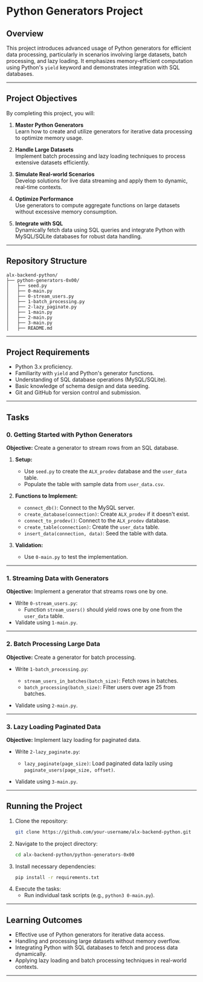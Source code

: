 # Python Generators Project

## Overview

This project introduces advanced usage of Python generators for efficient data processing, particularly in scenarios involving large datasets, batch processing, and lazy loading. It emphasizes memory-efficient computation using Python's `yield` keyword and demonstrates integration with SQL databases.

---

## Project Objectives

By completing this project, you will:

1. **Master Python Generators**  
   Learn how to create and utilize generators for iterative data processing to optimize memory usage.

2. **Handle Large Datasets**  
   Implement batch processing and lazy loading techniques to process extensive datasets efficiently.

3. **Simulate Real-world Scenarios**  
   Develop solutions for live data streaming and apply them to dynamic, real-time contexts.

4. **Optimize Performance**  
   Use generators to compute aggregate functions on large datasets without excessive memory consumption.

5. **Integrate with SQL**  
   Dynamically fetch data using SQL queries and integrate Python with MySQL/SQLite databases for robust data handling.

---

## Repository Structure

```
alx-backend-python/
├── python-generators-0x00/
│   ├── seed.py
│   ├── 0-main.py
│   ├── 0-stream_users.py
│   ├── 1-batch_processing.py
│   ├── 2-lazy_paginate.py
│   ├── 1-main.py
│   ├── 2-main.py
│   ├── 3-main.py
│   ├── README.md
```

---

## Project Requirements

- Python 3.x proficiency.
- Familiarity with `yield` and Python's generator functions.
- Understanding of SQL database operations (MySQL/SQLite).
- Basic knowledge of schema design and data seeding.
- Git and GitHub for version control and submission.

---

## Tasks

### 0. **Getting Started with Python Generators**
**Objective:** Create a generator to stream rows from an SQL database.

1. **Setup:**
   - Use `seed.py` to create the `ALX_prodev` database and the `user_data` table.
   - Populate the table with sample data from `user_data.csv`.

2. **Functions to Implement:**
   - `connect_db()`: Connect to the MySQL server.
   - `create_database(connection)`: Create `ALX_prodev` if it doesn't exist.
   - `connect_to_prodev()`: Connect to the `ALX_prodev` database.
   - `create_table(connection)`: Create the `user_data` table.
   - `insert_data(connection, data)`: Seed the table with data.

3. **Validation:**
   - Use `0-main.py` to test the implementation.

---

### 1. **Streaming Data with Generators**
**Objective:** Implement a generator that streams rows one by one.

- Write `0-stream_users.py`:
  - Function `stream_users()` should yield rows one by one from the `user_data` table.
- Validate using `1-main.py`.

---

### 2. **Batch Processing Large Data**
**Objective:** Create a generator for batch processing.

- Write `1-batch_processing.py`:
  - `stream_users_in_batches(batch_size)`: Fetch rows in batches.
  - `batch_processing(batch_size)`: Filter users over age 25 from batches.

- Validate using `2-main.py`.

---

### 3. **Lazy Loading Paginated Data**
**Objective:** Implement lazy loading for paginated data.

- Write `2-lazy_paginate.py`:
  - `lazy_paginate(page_size)`: Load paginated data lazily using `paginate_users(page_size, offset)`.

- Validate using `3-main.py`.

---

## Running the Project

1. Clone the repository:
   ```bash
   git clone https://github.com/your-username/alx-backend-python.git
   ```
2. Navigate to the project directory:
   ```bash
   cd alx-backend-python/python-generators-0x00
   ```
3. Install necessary dependencies:
   ```bash
   pip install -r requirements.txt
   ```
4. Execute the tasks:
   - Run individual task scripts (e.g., `python3 0-main.py`).

---

## Learning Outcomes

- Effective use of Python generators for iterative data access.
- Handling and processing large datasets without memory overflow.
- Integrating Python with SQL databases to fetch and process data dynamically.
- Applying lazy loading and batch processing techniques in real-world contexts.

---
